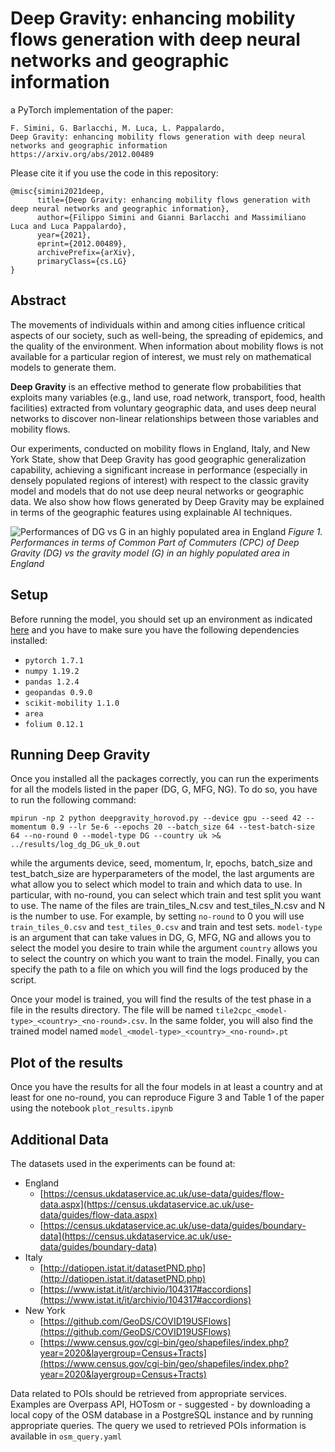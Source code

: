 # Deep Gravity: enhancing mobility flows generation with deep neural networks and geographic information

a PyTorch implementation of the paper: 
```
F. Simini, G. Barlacchi, M. Luca, L. Pappalardo, 
Deep Gravity: enhancing mobility flows generation with deep neural networks and geographic information
https://arxiv.org/abs/2012.00489
```

Please cite it if you use the code in this repository:
```
@misc{simini2021deep,
      title={Deep Gravity: enhancing mobility flows generation with deep neural networks and geographic information}, 
      author={Filippo Simini and Gianni Barlacchi and Massimiliano Luca and Luca Pappalardo},
      year={2021},
      eprint={2012.00489},
      archivePrefix={arXiv},
      primaryClass={cs.LG}
}
```

## Abstract
The movements of individuals within and among cities influence critical aspects of our society, such as well-being, the spreading of epidemics, and the quality of the environment. When information about mobility flows is not available for a particular region of interest, we must rely on mathematical models to generate them.

**Deep Gravity** is an effective method to generate flow probabilities that exploits many variables (e.g., land use, road network, transport, food, health facilities) extracted from voluntary geographic data, and uses deep neural networks to discover non-linear relationships between those variables and mobility flows. 

Our experiments, conducted on mobility flows in England, Italy, and New York State, show that Deep Gravity has good geographic generalization capability, achieving a significant increase in performance (especially in densely populated regions of interest) with respect to the classic gravity model and models that do not use deep neural networks or geographic data. We also show how flows generated by Deep Gravity may be explained in terms of the geographic features using explainable AI techniques.

![Performances of DG vs G in an highly populated area in England](https://github.com/scikit-mobility/DeepGravity/blob/master/imgs/plot.png?raw=true)
_Figure 1. Performances in terms of Common Part of Commuters (CPC) of Deep Gravity (DG) vs the gravity model (G) in an highly populated area in England_

## Setup

Before running the model, you should set up an environment as indicated [here](https://github.com/kaust-vislab/horovod-gpu-data-science-project)
and you have to make sure you have the following dependencies installed:

- `pytorch 1.7.1`
- `numpy 1.19.2`
- `pandas 1.2.4`
- `geopandas 0.9.0`
- `scikit-mobility 1.1.0`
- `area`
- `folium 0.12.1`

## Running Deep Gravity

Once you installed all the packages correctly, you can run the experiments for all the models listed in the paper (DG, G, MFG, NG).
To do so, you have to run the following command:

`mpirun -np 2 python deepgravity_horovod.py --device gpu --seed 42 --momentum 0.9 --lr 5e-6 --epochs 20 --batch_size 64 --test-batch-size 64 --no-round 0 --model-type DG --country uk >& ../results/log_dg_DG_uk_0.out`

while the arguments device, seed, momentum, lr, epochs, batch_size and test_batch_size are hyperparameters of the model, the last arguments are what allow you to select which model to train and which data to use.
In particular, with no-round, you can select which train and test split you want to use. The name of the files are train_tiles_N.csv and test_tiles_N.csv and N is the number to use. For example, by setting `no-round` to 0 you will use `train_tiles_0.csv` and `test_tiles_0.csv` and train and test sets.
`model-type` is an argument that can take values in DG, G, MFG, NG and allows you to select the model you desire to train while the argument `country` allows you to select the country on which you want to train the model.
Finally, you can specify the path to a file on which you will find the logs produced by the script.

Once your model is trained, you will find the results of the test phase in a file in the results directory. The file will be named `tile2cpc_<model-type>_<country>_<no-round>.csv`. In the same folder, you will also find the trained model named `model_<model-type>_<country>_<no-round>.pt`

## Plot of the results

Once you have the results for all the four models in at least a country and at least for one no-round, you can reproduce Figure 3 and Table 1 of the paper using the notebook `plot_results.ipynb`

## Additional Data

The datasets used in the experiments can be found at:
- England
  - [https://census.ukdataservice.ac.uk/use-data/guides/flow-data.aspx](https://census.ukdataservice.ac.uk/use-data/guides/flow-data.aspx)
  - [https://census.ukdataservice.ac.uk/use-data/guides/boundary-data](https://census.ukdataservice.ac.uk/use-data/guides/boundary-data)
- Italy
  - [http://datiopen.istat.it/datasetPND.php](http://datiopen.istat.it/datasetPND.php)
  - [https://www.istat.it/it/archivio/104317#accordions](https://www.istat.it/it/archivio/104317#accordions)
- New York
  - [https://github.com/GeoDS/COVID19USFlows](https://github.com/GeoDS/COVID19USFlows)
  - [https://www.census.gov/cgi-bin/geo/shapefiles/index.php?year=2020&layergroup=Census+Tracts](https://www.census.gov/cgi-bin/geo/shapefiles/index.php?year=2020&layergroup=Census+Tracts)

Data related to POIs should be retrieved from appropriate services. Examples are Overpass API, HOTosm or - suggested - by downloading a local copy of the OSM database in a PostgreSQL instance and by running appropriate queries. The query we used to retrieved POIs information is available in `osm_query.yaml`

